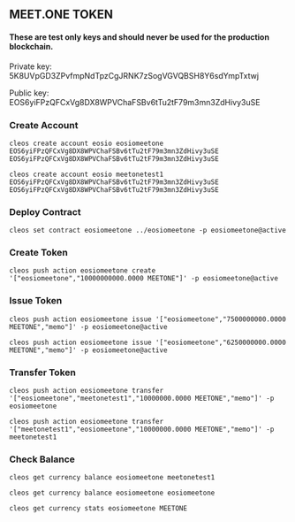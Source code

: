 ## MEET.ONE TOKEN

#### These are test only keys and should never be used for the production blockchain. 

Private key: 5K8UVpGD3ZPvfmpNdTpzCgJRNK7zSogVGVQBSH8Y6sdYmpTxtwj

Public key: EOS6yiFPzQFCxVg8DX8WPVChaFSBv6tTu2tF79m3mn3ZdHivy3uSE



### Create Account

```
cleos create account eosio eosiomeetone EOS6yiFPzQFCxVg8DX8WPVChaFSBv6tTu2tF79m3mn3ZdHivy3uSE EOS6yiFPzQFCxVg8DX8WPVChaFSBv6tTu2tF79m3mn3ZdHivy3uSE
```
```
cleos create account eosio meetonetest1 EOS6yiFPzQFCxVg8DX8WPVChaFSBv6tTu2tF79m3mn3ZdHivy3uSE EOS6yiFPzQFCxVg8DX8WPVChaFSBv6tTu2tF79m3mn3ZdHivy3uSE
```


### Deploy Contract

```
cleos set contract eosiomeetone ../eosiomeetone -p eosiomeetone@active
```


### Create Token

```
cleos push action eosiomeetone create '["eosiomeetone","10000000000.0000 MEETONE"]' -p eosiomeetone@active
```


### Issue Token

```
cleos push action eosiomeetone issue '["eosiomeetone","7500000000.0000 MEETONE","memo"]' -p eosiomeetone@active
```
```
cleos push action eosiomeetone issue '["eosiomeetone","6250000000.0000 MEETONE","memo"]' -p eosiomeetone@active
```


### Transfer Token

```
cleos push action eosiomeetone transfer '["eosiomeetone","meetonetest1","10000000.0000 MEETONE","memo"]' -p eosiomeetone
```
```
cleos push action eosiomeetone transfer '["meetonetest1","eosiomeetone","10000000.0000 MEETONE","memo"]' -p meetonetest1
```


### Check Balance

```
cleos get currency balance eosiomeetone meetonetest1
```
```
cleos get currency balance eosiomeetone eosiomeetone
```
```
cleos get currency stats eosiomeetone MEETONE
```

